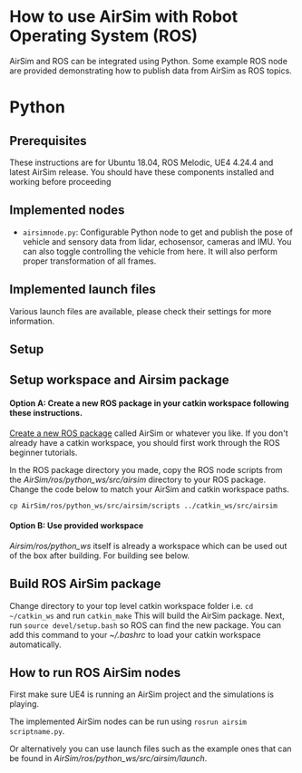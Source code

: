 # How to use AirSim with Robot Operating System (ROS)

AirSim and ROS can be integrated using Python. Some example ROS node are provided demonstrating how to publish data from AirSim as ROS topics.

# Python

## Prerequisites

These instructions are for Ubuntu 18.04, ROS Melodic, UE4 4.24.4 and latest AirSim release.
You should have these components installed and working before proceeding

## Implemented nodes
- `airsimnode.py`: Configurable Python node to get and publish the pose of vehicle and sensory data from lidar, echosensor, cameras and IMU. You can also toggle controlling the vehicle from here.
   It will also perform proper transformation of all frames.

## Implemented launch files
Various launch files are available, please check their settings for more information. 

## Setup

## Setup workspace and Airsim package

#### Option A: Create a new ROS package in your catkin workspace following these instructions.  

[Create a new ROS package](http://wiki.ros.org/ROS/Tutorials/CreatingPackage) called AirSim or whatever you like.
If you don't already have a catkin workspace, you should first work through the ROS beginner tutorials.

In the ROS package directory you made, copy the ROS node scripts from the _AirSim/ros/python_ws/src/airsim_ directory to your ROS package. Change the code below to match your AirSim and catkin workspace paths.

```
cp AirSim/ros/python_ws/src/airsim/scripts ../catkin_ws/src/airsim
```

#### Option B: Use provided workspace
_Airsim/ros/python_ws_ itself is already a workspace which can be used out of the box after building. For building see below.

## Build ROS AirSim package

Change directory to your top level catkin workspace folder i.e. ```cd ~/catkin_ws```  and run ```catkin_make```
This will build the AirSim package.  Next, run ```source devel/setup.bash``` so ROS can find the new package.
You can add this command to your _~/.bashrc_ to load your catkin workspace automatically.

## How to run ROS AirSim nodes

First make sure UE4 is running an AirSim project and the simulations is playing.

The implemented AirSim nodes can be run using ```rosrun airsim scriptname.py```.

Or alternatively you can use launch files such as the example ones that can be found in _AirSim/ros/python_ws/src/airsim/launch_.